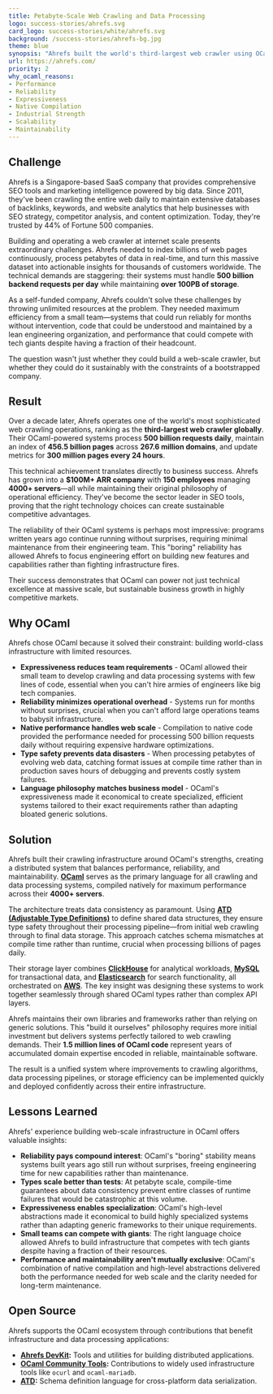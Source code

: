 ```yaml
---
title: Petabyte-Scale Web Crawling and Data Processing
logo: success-stories/ahrefs.svg
card_logo: success-stories/white/ahrefs.svg
background: /success-stories/ahrefs-bg.jpg
theme: blue
synopsis: "Ahrefs built the world's third-largest web crawler using OCaml, processing 500 billion requests daily and indexing petabytes of web data with a lean, efficient team."
url: https://ahrefs.com/
priority: 2
why_ocaml_reasons:
- Performance
- Reliability
- Expressiveness
- Native Compilation
- Industrial Strength
- Scalability
- Maintainability
---
```


## Challenge

Ahrefs is a Singapore-based SaaS company that provides comprehensive SEO tools and marketing intelligence powered by big data. Since 2011, they've been crawling the entire web daily to maintain extensive databases of backlinks, keywords, and website analytics that help businesses with SEO strategy, competitor analysis, and content optimization. Today, they're trusted by 44% of Fortune 500 companies.

Building and operating a web crawler at internet scale presents extraordinary challenges. Ahrefs needed to index billions of web pages continuously, process petabytes of data in real-time, and turn this massive dataset into actionable insights for thousands of customers worldwide. The technical demands are staggering: their systems must handle **500 billion backend requests per day** while maintaining **over 100PB of storage**.

As a self-funded company, Ahrefs couldn't solve these challenges by throwing unlimited resources at the problem. They needed maximum efficiency from a small team—systems that could run reliably for months without intervention, code that could be understood and maintained by a lean engineering organization, and performance that could compete with tech giants despite having a fraction of their headcount.

The question wasn't just whether they could build a web-scale crawler, but whether they could do it sustainably with the constraints of a bootstrapped company.

## Result

Over a decade later, Ahrefs operates one of the world's most sophisticated web crawling operations, ranking as the **third-largest web crawler globally**. Their OCaml-powered systems process **500 billion requests daily**, maintain an index of **456.5 billion pages** across **267.6 million domains**, and update metrics for **300 million pages every 24 hours**.

This technical achievement translates directly to business success. Ahrefs has grown into a **$100M+ ARR company** with **150 employees** managing **4000+ servers**—all while maintaining their original philosophy of operational efficiency. They've become the sector leader in SEO tools, proving that the right technology choices can create sustainable competitive advantages.

The reliability of their OCaml systems is perhaps most impressive: programs written years ago continue running without surprises, requiring minimal maintenance from their engineering team. This "boring" reliability has allowed Ahrefs to focus engineering effort on building new features and capabilities rather than fighting infrastructure fires.

Their success demonstrates that OCaml can power not just technical excellence at massive scale, but sustainable business growth in highly competitive markets.

## Why OCaml
Ahrefs chose OCaml because it solved their constraint: building world-class infrastructure with limited resources.

* **Expressiveness reduces team requirements** - OCaml allowed their small team to develop crawling and data processing systems with few lines of code, essential when you can't hire armies of engineers like big tech companies.
* **Reliability minimizes operational overhead** - Systems run for months without surprises, crucial when you can't afford large operations teams to babysit infrastructure.
* **Native performance handles web scale** - Compilation to native code provided the performance needed for processing 500 billion requests daily without requiring expensive hardware optimizations.
* **Type safety prevents data disasters** - When processing petabytes of evolving web data, catching format issues at compile time rather than in production saves hours of debugging and prevents costly system failures.
* **Language philosophy matches business model** - OCaml's expressiveness made it economical to create specialized, efficient systems tailored to their exact requirements rather than adapting bloated generic solutions.

## Solution

Ahrefs built their crawling infrastructure around OCaml's strengths, creating a distributed system that balances performance, reliability, and maintainability. **[OCaml](https://ocaml.org/)** serves as the primary language for all crawling and data processing systems, compiled natively for maximum performance across their **4000+ servers**.

The architecture treats data consistency as paramount. Using **[ATD (Adjustable Type Definitions)](https://github.com/ahrefs/atd)** to define shared data structures, they ensure type safety throughout their processing pipeline—from initial web crawling through to final data storage. This approach catches schema mismatches at compile time rather than runtime, crucial when processing billions of pages daily.

Their storage layer combines **[ClickHouse](https://clickhouse.com/)** for analytical workloads, **[MySQL](https://www.mysql.com/)** for transactional data, and **[Elasticsearch](https://www.elastic.co/)** for search functionality, all orchestrated on **[AWS](https://aws.amazon.com/)**. The key insight was designing these systems to work together seamlessly through shared OCaml types rather than complex API layers.

Ahrefs maintains their own libraries and frameworks rather than relying on generic solutions. This "build it ourselves" philosophy requires more initial investment but delivers systems perfectly tailored to web crawling demands. Their **1.5 million lines of OCaml code** represent years of accumulated domain expertise encoded in reliable, maintainable software.

The result is a unified system where improvements to crawling algorithms, data processing pipelines, or storage efficiency can be implemented quickly and deployed confidently across their entire infrastructure.

## Lessons Learned

Ahrefs' experience building web-scale infrastructure in OCaml offers valuable insights:

* **Reliability pays compound interest**: OCaml's "boring" stability means systems built years ago still run without surprises, freeing engineering time for new capabilities rather than maintenance.
* **Types scale better than tests**: At petabyte scale, compile-time guarantees about data consistency prevent entire classes of runtime failures that would be catastrophic at this volume.
* **Expressiveness enables specialization**: OCaml's high-level abstractions made it economical to build highly specialized systems rather than adapting generic frameworks to their unique requirements.
* **Small teams can compete with giants**: The right language choice allowed Ahrefs to build infrastructure that competes with tech giants despite having a fraction of their resources.
* **Performance and maintainability aren't mutually exclusive**: OCaml's combination of native compilation and high-level abstractions delivered both the performance needed for web scale and the clarity needed for long-term maintenance.

## Open Source

Ahrefs supports the OCaml ecosystem through contributions that benefit infrastructure and data processing applications:

- **[Ahrefs DevKit](https://github.com/ahrefs/devkit):** Tools and utilities for building distributed applications.
- **[OCaml Community Tools](https://github.com/ocaml-community):** Contributions to widely used infrastructure tools like `ocurl` and `ocaml-mariadb`.
- **[ATD](https://github.com/ahrefs/atd):** Schema definition language for cross-platform data serialization.
